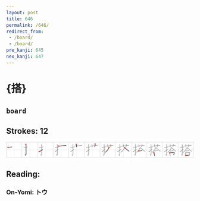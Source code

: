 ```yaml
---
layout: post
title: 646
permalink: /646/
redirect_from:
 - /board/
 - /board/
pre_kanji: 645
nex_kanji: 647
---
```


# {搭}

## `board`

## Strokes: 12

<div class="stroke"><img src="../images/E690AD.png" /></div>

## Reading:

### On-Yomi: トウ
